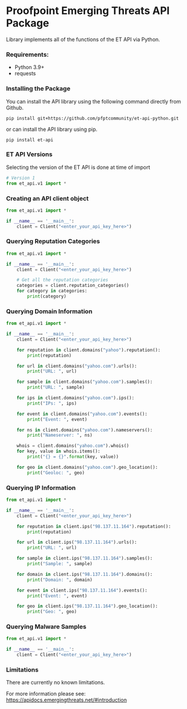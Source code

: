 # Proofpoint Emerging Threats API Package

Library implements all of the functions of the ET API via Python.

### Requirements:

* Python 3.9+
* requests
 
### Installing the Package
You can install the API library using the following command directly from Github.
```
pip install git+https://github.com/pfptcommunity/et-api-python.git
```
or can install the API library using pip.
```
pip install et-api
```

### ET API Versions
Selecting the version of the ET API is done at time of import 
```python
# Version 1
from et_api.v1 import *
```

### Creating an API client object
```python
from et_api.v1 import *

if __name__ == '__main__':
    client = Client("<enter_your_api_key_here>")
```

### Querying Reputation Categories
```python
from et_api.v1 import *

if __name__ == '__main__':
    client = Client("<enter_your_api_key_here>")

    # Get all the reputation categories
    categories = client.reputation_categories()
    for category in categories:
        print(category)
```


### Querying Domain Information
```python
from et_api.v1 import *

if __name__ == '__main__':
    client = Client("<enter_your_api_key_here>")

    for reputation in client.domains("yahoo").reputation():
        print(reputation)

    for url in client.domains("yahoo.com").urls():
        print("URL: ", url)

    for sample in client.domains("yahoo.com").samples():
        print("URL: ", sample)

    for ips in client.domains("yahoo.com").ips():
        print("IPs: ", ips)

    for event in client.domains("yahoo.com").events():
        print("Event: ", event)

    for ns in client.domains("yahoo.com").nameservers():
        print("Nameserver: ", ns)

    whois = client.domains("yahoo.com").whois()
    for key, value in whois.items():
        print("{} = {}".format(key, value))

    for geo in client.domains("yahoo.com").geo_location():
        print("Geoloc: ", geo)
```

### Querying IP Information
```python
from et_api.v1 import *

if __name__ == '__main__':
    client = Client("<enter_your_api_key_here>")

    for reputation in client.ips("98.137.11.164").reputation():
        print(reputation)

    for url in client.ips("98.137.11.164").urls():
        print("URL: ", url)

    for sample in client.ips("98.137.11.164").samples():
        print("Sample: ", sample)

    for domain in client.ips("98.137.11.164").domains():
        print("Domain: ", domain)

    for event in client.ips("98.137.11.164").events():
        print("Event: ", event)

    for geo in client.ips("98.137.11.164").geo_location():
        print("Geo: ", geo)
```

### Querying Malware Samples
```python
from et_api.v1 import *

if __name__ == '__main__':
    client = Client("<enter_your_api_key_here>")


```

### Limitations
There are currently no known limitations. 

For more information please see: https://apidocs.emergingthreats.net/#introduction
